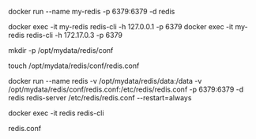 docker run --name my-redis -p 6379:6379 -d redis

docker exec -it my-redis redis-cli -h 127.0.0.1 -p 6379
docker exec -it my-redis redis-cli -h 172.17.0.3 -p 6379

mkdir -p /opt/mydata/redis/conf

touch /opt/mydata/redis/conf/redis.conf

docker run --name redis  -v /opt/mydata/redis/data:/data  -v /opt/mydata/redis/conf/redis.conf:/etc/redis/redis.conf -p 6379:6379 -d redis  redis-server /etc/redis/redis.conf --restart=always

docker exec -it redis redis-cli


redis.conf
```

```